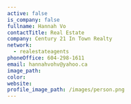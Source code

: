 ```yaml
---
active: false
is_company: false
fullname: Hannah Vo
contactTitle: Real Estate
company: Century 21 In Town Realty
network:
  - realestateagents
phoneOffice: 604-298-1611
email: hannahvohv@yahoo.ca
image_path:
color:
website:
profile_image_path: /images/person.png
---
```

